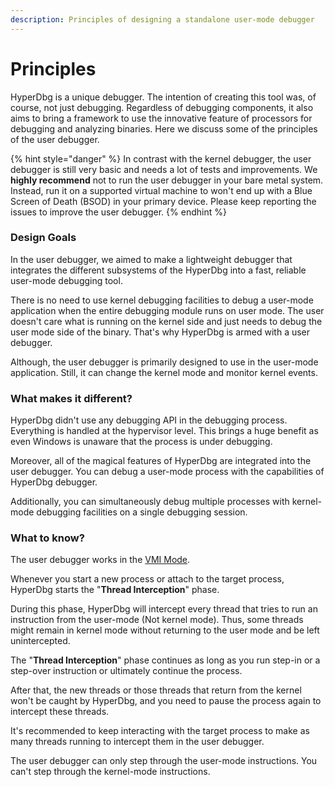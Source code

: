```yaml
---
description: Principles of designing a standalone user-mode debugger
---
```


# Principles

HyperDbg is a unique debugger. The intention of creating this tool was, of course, not just debugging. Regardless of debugging components, it also aims to bring a framework to use the innovative feature of processors for debugging and analyzing binaries. Here we discuss some of the principles of the user debugger.

{% hint style="danger" %}
In contrast with the kernel debugger, the user debugger is still very basic and needs a lot of tests and improvements. We **highly recommend** not to run the user debugger in your bare metal system. Instead, run it on a supported virtual machine to won't end up with a Blue Screen of Death (BSOD) in your primary device. Please keep reporting the issues to improve the user debugger.
{% endhint %}

### Design Goals

In the user debugger, we aimed to make a lightweight debugger that integrates the different subsystems of the HyperDbg into a fast, reliable user-mode debugging tool.

There is no need to use kernel debugging facilities to debug a user-mode application when the entire debugging module runs on user mode. The user doesn't care what is running on the kernel side and just needs to debug the user mode side of the binary. That's why HyperDbg is armed with a user debugger.

Although, the user debugger is primarily designed to use in the user-mode application. Still, it can change the kernel mode and monitor kernel events.

### What makes it different?

&#x20;HyperDbg didn't use any debugging API in the debugging process. Everything is handled at the hypervisor level. This brings a huge benefit as even Windows is unaware that the process is under debugging.

Moreover, all of the magical features of HyperDbg are integrated into the user debugger. You can debug a user-mode process with the capabilities of HyperDbg debugger.

Additionally, you can simultaneously debug multiple processes with kernel-mode debugging facilities on a single debugging session.

### What to know?

The user debugger works in the [VMI Mode](https://docs.hyperdbg.org/using-hyperdbg/prerequisites/operation-modes#vmi-mode).

Whenever you start a new process or attach to the target process, HyperDbg starts the "**Thread Interception**" phase.

During this phase, HyperDbg will intercept every thread that tries to run an instruction from the user-mode (Not kernel mode). Thus, some threads might remain in kernel mode without returning to the user mode and be left unintercepted.

The "**Thread Interception**" phase continues as long as you run step-in or a step-over instruction or ultimately continue the process.

After that, the new threads or those threads that return from the kernel won't be caught by HyperDbg, and you need to pause the process again to intercept these threads.

It's recommended to keep interacting with the target process to make as many threads running to intercept them in the user debugger.

The user debugger can only step through the user-mode instructions. You can't step through the kernel-mode instructions.
